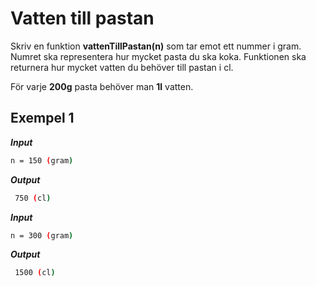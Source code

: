 # Vatten till pastan

Skriv en funktion **vattenTillPastan(n)** som tar emot ett nummer i gram. Numret ska representera hur mycket pasta du ska koka. Funktionen ska returnera hur mycket vatten du behöver till pastan i cl.

För varje **200g** pasta behöver man **1l** vatten.

## Exempel 1

**_Input_**

```bash
n = 150 (gram)
```

**_Output_**

```bash
 750 (cl)
```

**_Input_**

```bash
n = 300 (gram)
```

**_Output_**

```bash
 1500 (cl)
```
